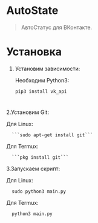 # AutoState
> АвтоСтатус для ВКонтакте. 

# Установка
1. Установим зависимости:

   Необходим Python3:
   
   
      ```pip3 install vk_api```
 
#
2.Установим Git:

  Для Linux:


      ```sudo apt-get install git```
      
   Для Termux:

      ```pkg install git```
      
3.Запускаем скрипт:

   Для Linux:
   
      sudo python3 main.py
      
      
   Для Termux:
   
      python3 main.py
      
   
   

